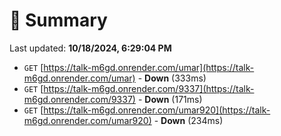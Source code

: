 # 📖 Summary
Last updated: **10/18/2024, 6:29:04 PM**

- `GET` [https://talk-m6gd.onrender.com/umar](https://talk-m6gd.onrender.com/umar) - **Down** (333ms)
- `GET` [https://talk-m6gd.onrender.com/9337](https://talk-m6gd.onrender.com/9337) - **Down** (171ms)
- `GET` [https://talk-m6gd.onrender.com/umar920](https://talk-m6gd.onrender.com/umar920) - **Down** (234ms)
